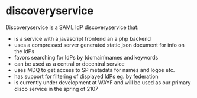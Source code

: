 # discoveryservice

Discoveryservice is a SAML IdP discoveryservice that:

- is a service with a javascript frontend an a php backend
- uses a compressed server generated static json document for info on the IdPs
- favors searching for IdPs by (domain)names and keywords
- can be used as a central or decentral service
- uses MDQ to get access to SP metadata for names and logos etc.
- has support for filtering of displayed IdPs eg. by federation
- is currently under development at WAYF and will be used as our primary disco service in the spring of 2107




